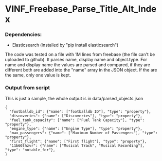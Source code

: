 # VINF_Freebase_Parse_Title_Alt_Index

### Dependencies: 
* Elasticsearch (installed by "pip install elasticsearch")

The code was tested on a file with 1M lines from freebase (the file can't be uploaded to github). It parses name, display name and object.type. For name and display name the values are parsed and compared, if they are different both are added into the "name" array in the JSON object. If the are the same, only one value is kept.


### Output from script
This is just a sample, the whole output is in data/parsed_objects.json
```
{
  "footballdb_id": {"name": ["footballdb ID"], "type": "property"},
  "discoveries": {"name": ["Discoveries"], "type": "property"},
  "fuel_tank_capacity": {"name": ["Fuel Tank Capacity"], "type": "property"},
  "engine_type": {"name": ["Engine Type"], "type": "property"},
  "max_passengers": {"name": ["Maximum Number of Passengers"], "type": "property"},
  "first_flight": {"name": ["First flight"], "type": "property"},
  "11b60thzvr": {"name": ["Musical Track", "Musical Recording"], "type": "notable_for"},
}
```